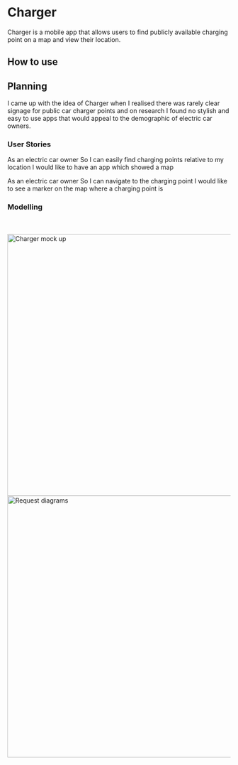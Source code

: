 # Charger

Charger is a mobile app that allows users to find publicly available charging point on a map and view their location.

## How to use


## Planning

I came up with the idea of Charger when I realised there was rarely clear signage for public car charger points and on research I found no stylish and easy to use apps that would appeal to the demographic of electric car owners.

### User Stories

As an electric car owner
So I can easily find charging points relative to my location
I would like to have an app which showed a map

As an electric car owner
So I can navigate to the charging point
I would like to see a marker on the map where a charging point is

### Modelling
</br>
</br>

<img width="589" alt="Charger mock up" src="https://user-images.githubusercontent.com/74908625/122063061-d931ef80-cde7-11eb-9629-641b90b9e495.jpg">

<img width="589" alt="Request diagrams" src="https://user-images.githubusercontent.com/74908625/122063432-2b731080-cde8-11eb-99c8-2baa47f39426.png">
